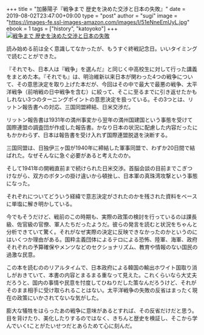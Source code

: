 +++
title = "加藤陽子『戦争まで 歴史を決めた交渉と日本の失敗』"
date = 2019-08-02T23:47:00+09:00
type = "post"
author = "sugi"
image = "https://images-fe.ssl-images-amazon.com/images/I/51eNneEmUyL.jpg"
ebook = 1
tags = ["history", "katoyoko"]
+++
<a href="http://www.amazon.co.jp/exec/obidos/ASIN/4255009406/chezsugi-22/ref=nosim/" name="amazletlink" target="_blank"><img src="https://images-fe.ssl-images-amazon.com/images/I/51eNneEmUyL.jpg" alt="戦争まで 歴史を決めた交渉と日本の失敗" class="alignleft" /></a>

読み始める前は全く意識してなかったが、もうすぐ終戦記念日。いいタイミングで読むことができた。

『それでも、日本人は『戦争」を選んだ』と同じく中高校生に対して行った講義をまとめた本。『それでも』は、明治維新以来日本が関わった4つの戦争について、その意思決定を取り上げた本だが、今回はその中で最大で最悪の戦争、太平洋戦争（前哨戦の日中戦争を含む）に絞って、そこに至るまでに引き返せたかもしれない3つのターニングポイントの意思決定を扱っている。その3つとは、リットン報告書への対応、三国同盟締結、日米交渉だ。

リットン報告書は1931年の満州事変から翌年の満州国建国という事態を受けて国際連盟の調査団が作成した報告書。かなり日本の状況に配慮した内容だったにもかかわらず、日本は報告書を受け入れず国際連盟脱退を決断する。

三国同盟は、日独伊三ヶ国が1940年に締結した軍事同盟で、わずか20日間で結ばれた。なぜそんなに急ぐ必要があると考えたのか。

そして1941年の開戦直前まで続けられた日米交渉。首脳会談の目前までこぎつけながら、双方のボタンの掛け違いから頓挫し、日本軍の真珠湾攻撃という事態になった。

それぞれについてどういう経緯で意志決定がされたのかを残された資料をベースに単塩に解き明かしている。

今でもそうだけど、戦前のこの時期も、実際の政策の検討を行っているのは課長級、佐官級の官僚、軍人たちだったようだ。彼らの発言を読むと状況をちゃんと分析できていて驚く。それがなぜ実際の決定に反映できなかったのかというのにはいくつか理由がある。国粋主義団体によるテロによる恐怖、陸軍、海軍、政府それぞれの予算確保やメンツなどのセクショナリズム、教育や情報のない国民の過激な民意。

この本を読むののリアルタイムで、日本政府による韓国の輸出ホワイト国取り消しがおきていて、本書の内容とまるまる重なって見えた。これくらいなら大丈夫だろうと、国内の事情や民意を忖度してひねりだした策なんだろうけど、それがそのまま相手に受け取られることはない。太平洋戦争の失敗の反省はまったく現在の政策にいかされてないな気がした。

膨大な犠牲をはらったあの戦争に意味があるとすれば、その反省だけだと思う。目を背けたり、美化したりするのではなく、きちんと歴史を検証し、そこから学んでいくtことがたいせつだとあらためて心に刻んだ。